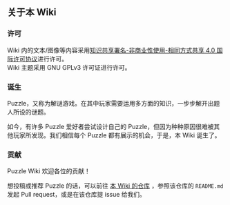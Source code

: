 ## 关于本 Wiki

### 许可

Wiki 内的文本/图像等内容采用<a rel="license" href="http://creativecommons.org/licenses/by-nc-sa/4.0/">知识共享署名-非商业性使用-相同方式共享 4.0 国际许可协议</a>进行许可。  
Wiki 主题采用 GNU GPLv3 许可证进行许可。

### 诞生

Puzzle，又称为解谜游戏。在其中玩家需要运用多方面的知识，一步步解开出题人所设的谜题。

如今，有许多 Puzzle 爱好者尝试设计自己的 Puzzle，但因为种种原因很难被其他玩家所发现。我们相信每个 Puzzle 都有展示的机会，于是，本 Wiki 诞生了。

### 贡献

Puzzle Wiki 欢迎各位的贡献！

想投稿或推荐 Puzzle 的话，可以前往 [本 Wiki 的仓库](https://github.com/PuzzleWiki/Puzzle-Wiki-Source-Doc) ，参照该仓库的 `README.md` 发起 Pull request，或是在该仓库提 issue 给我们。
